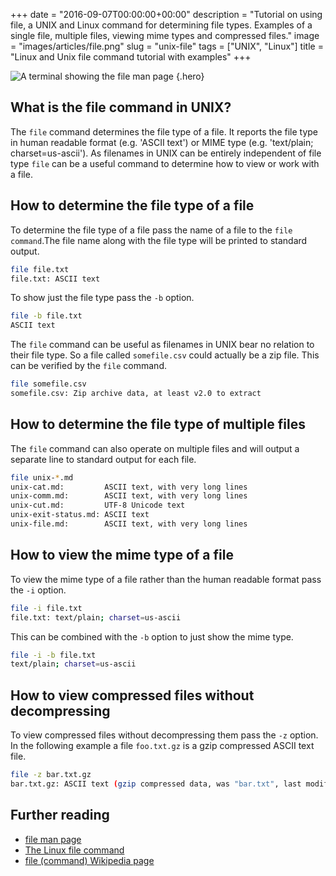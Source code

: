 +++
date = "2016-09-07T00:00:00+00:00"
description = "Tutorial on using file, a UNIX and Linux command for determining file types. Examples of a single file, multiple files, viewing mime types and compressed files."
image = "images/articles/file.png"
slug = "unix-file"
tags = ["UNIX", "Linux"]
title = "Linux and Unix file command tutorial with examples"
+++

<!-- prettier-ignore -->
![A terminal showing the file man page][2]
{.hero}

## What is the file command in UNIX?

The `file` command determines the file type of a file. It reports the file type
in human readable format (e.g. 'ASCII text') or MIME type (e.g. 'text/plain;
charset=us-ascii'). As filenames in UNIX can be entirely independent of file
type `file` can be a useful command to determine how to view or work with a
file.

## How to determine the file type of a file

To determine the file type of a file pass the name of a file to the
`file command`.The file name along with the file type will be printed to
standard output.

```sh
file file.txt
file.txt: ASCII text
```

To show just the file type pass the `-b` option.

```sh
file -b file.txt
ASCII text
```

The `file` command can be useful as filenames in UNIX bear no relation to their
file type. So a file called `somefile.csv` could actually be a zip file. This
can be verified by the `file` command.

```sh
file somefile.csv
somefile.csv: Zip archive data, at least v2.0 to extract
```

## How to determine the file type of multiple files

The `file` command can also operate on multiple files and will output a separate
line to standard output for each file.

```sh
file unix-*.md
unix-cat.md:         ASCII text, with very long lines
unix-comm.md:        ASCII text, with very long lines
unix-cut.md:         UTF-8 Unicode text
unix-exit-status.md: ASCII text
unix-file.md:        ASCII text, with very long lines
```

## How to view the mime type of a file

To view the mime type of a file rather than the human readable format pass the
`-i` option.

```sh
file -i file.txt
file.txt: text/plain; charset=us-ascii
```

This can be combined with the `-b` option to just show the mime type.

```sh
file -i -b file.txt
text/plain; charset=us-ascii
```

## How to view compressed files without decompressing

To view compressed files without decompressing them pass the `-z` option. In the
following example a file `foo.txt.gz` is a gzip compressed ASCII text file.

```sh
file -z bar.txt.gz
bar.txt.gz: ASCII text (gzip compressed data, was "bar.txt", last modified: Wed Sep  7 19:31:23 2016, from Unix)
```

## Further reading

- [file man page][1]
- [The Linux file command][3]
- [file (command) Wikipedia page][4]

[1]: http://linux.die.net/man/1/file
[2]: /images/articles/file.png "Linux and Unix file command"
[3]: http://alvinalexander.com/unix/edu/examples/file.shtml
[4]: https://en.wikipedia.org/wiki/File_(command)
